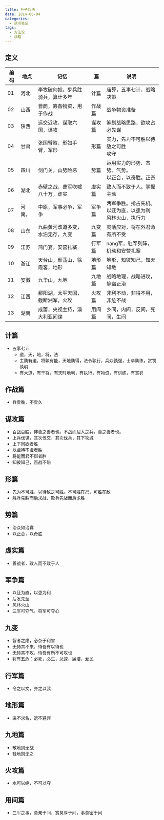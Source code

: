 ```yaml
---
title: 孙子兵法
date: 2014-06-04
categories:
  - 读书笔记
tags:
  - 方法论
  - 战略
---
```


## 定义

| 编码 | 地点   | 记忆                             | 篇     | 说明                                                         |
| ---- | ------ | -------------------------------- | ------ | ------------------------------------------------------------ |
| 01   | 河北   | 李牧破匈奴，步兵胜骑兵，算计多年 | 计篇   | 庙算，五事七计，战略决策                                     |
| 02   | 山西   | 晋商，筹备物资，用于作战         | 作战篇 | 战争物资准备                                                 |
| 03   | 陕西   | 远交近攻，谋取六国，谋攻         | 谋攻篇 | 筹划战略思路，欲攻占必先谋                                   |
| 04   | 甘肃   | 张国臂腋，形如手臂，军形         | 形篇   | 实力，先为不可胜以待敌之可胜<br>攻守                         |
| 05   | 四川   | 剑门关，山势险恶                 | 势篇   | 运用实力的形势、态势、气势。<br>以正合，以奇胜。正奇         |
| 06   | 湖北   | 赤壁之战，曹军吹嘘八十万，虚实   | 虚实篇 | 致人而不致于人。掌握主动                                     |
| 07   | 河南， | 中原，军事必争，军争             | 军争篇 | 两军争胜。抢占先机。<br>以迂为直，以患为利<br>风林火山，执行力 |
| 08   | 山东   | 九曲黄河改道多变，水泊无存，九变 | 九变篇 | 灵活应对，将在外君命有所不受                                 |
| 09   | 江苏   | 鸿门宴，安营扎寨                 | 行军篇 | háng军，驻军列阵，机动和安营扎寨                             |
| 10   | 浙江   | 天台山，雁荡山，徐霞客，地形     | 地形篇 | 地形，知彼知己，知天知地                                     |
| 11   | 安徽   | 九华山，九地                     | 九地篇 | 战略地理，战略进攻，静幽正治                                 |
| 12   | 江西   | 鄱阳湖，太平天国，截断湘军，火攻 | 火攻篇 | 非利不动，非得不用，非危不战                                 |
| 13   | 湖南   | 成蕾，央视主持，澳大利亚间谍     | 用间篇 | 乡间，内间，反间，死间，生间                                 |



## 计篇
- 五事七计
    - 道，天，地，将，法
    - 主孰有道，将孰有能，天地孰得，法令孰行，兵众孰强，士卒孰练，赏罚孰明
    - 有大道，有干将，有天时地利，有执行，有物资，有训练，有赏罚

## 作战篇
- 兵贵胜，不贵久

## 谋攻篇
- 百战百胜，非善之善者也。不战而屈人之兵，善之善者也。
- 上兵伐谋，其次伐交，其次伐兵，其下攻城
- 上下同欲者胜
- 以虞待不虞者胜
- 将能而君不御者胜
- 知彼知己，百战不殆

## 形篇

- 先为不可胜，以待敌之可胜。不可胜在己，可胜在敌
- 胜兵先胜而后求战，败兵先战而后求胜

## 势篇

- 治众如治寡
- 以正合，以奇胜

## 虚实篇

- 善战者，致人而不致于人

## 军争篇

- 以迂为直，以患为利
- 后发先至
- 风林火山
- 三军可夺气，将军可夺心

## 九变

- 智者之虑，必杂于利害
- 无恃其不来，恃吾有以待也
- 无恃其不攻，恃吾有所不可攻也
- 将有五危：必死，必生，忿速，廉洁，爱民

## 行军篇

- 令之以文，齐之以武

## 地形篇

- 进不求名，退不避罪

## 九地篇

- 散地则无战
- 轻地则无之

## 火攻篇

- 水可以绝，不可以夺

## 用间篇

- 三军之事，莫亲于间，赏莫厚于间，事莫密于间